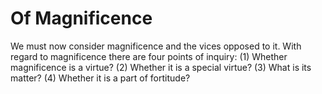 # Of Magnificence

We must now consider magnificence and the vices opposed to it. With regard to magnificence there are four points of inquiry:
(1) Whether magnificence is a virtue?
(2) Whether it is a special virtue?
(3) What is its matter?
(4) Whether it is a part of fortitude?